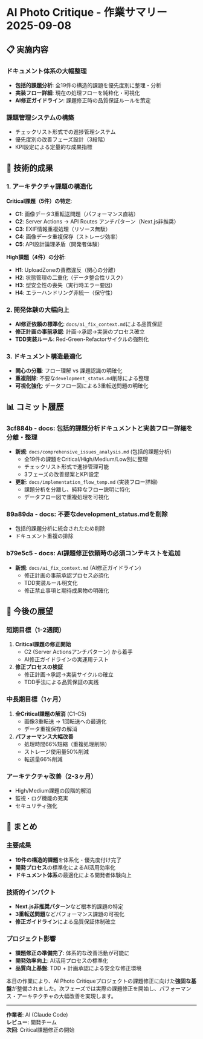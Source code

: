 # AI Photo Critique - 作業サマリー 2025-09-08

## 📋 実施内容

### **ドキュメント体系の大幅整理**

- **包括的課題分析**: 全19件の構造的課題を優先度別に整理・分析
- **実装フロー詳細**: 現在の処理フローを純粋化・可視化
- **AI修正ガイドライン**: 課題修正時の品質保証ルールを策定

### **課題管理システムの構築**

- チェックリスト形式での進捗管理システム
- 優先度別の改善フェーズ設計（3段階）
- KPI設定による定量的な成果指標

## 🎯 技術的成果

### **1. アーキテクチャ課題の構造化**

**Critical課題（5件）の特定**:

- **C1**: 画像データ3重転送問題（パフォーマンス直結）
- **C2**: Server Actions → API Routes アンチパターン（Next.js非推奨）
- **C3**: EXIF情報重複処理（リソース無駄）
- **C4**: 画像データ重複保存（ストレージ効率）
- **C5**: API設計論理矛盾（開発者体験）

**High課題（4件）の分析**:

- **H1**: UploadZoneの責務違反（関心の分離）
- **H2**: 状態管理の二重化（データ整合性リスク）
- **H3**: 型安全性の喪失（実行時エラー要因）
- **H4**: エラーハンドリング非統一（保守性）

### **2. 開発体験の大幅向上**

- **AI修正依頼の標準化**: `docs/ai_fix_context.md`による品質保証
- **修正計画の事前承認**: 計画→承認→実装のプロセス確立
- **TDD実装ルール**: Red-Green-Refactorサイクルの強制化

### **3. ドキュメント構造最適化**

- **関心の分離**: フロー理解 vs 課題認識の明確化
- **重複削除**: 不要な`development_status.md`削除による整理
- **可視化強化**: データフロー図による3重転送問題の明確化

## 📊 コミット履歴

### **3cf884b** - docs: 包括的課題分析ドキュメントと実装フロー詳細を分離・整理

- **新規**: `docs/comprehensive_issues_analysis.md` (包括的課題分析)
  - 全19件の課題をCritical/High/Medium/Low別に整理
  - チェックリスト形式で進捗管理可能
  - 3フェーズの改善提案とKPI設定
- **更新**: `docs/implementation_flow_temp.md` (実装フロー詳細)
  - 課題分析を分離し、純粋なフロー説明に特化
  - データフロー図で重複処理を可視化

### **89a89da** - docs: 不要なdevelopment_status.mdを削除

- 包括的課題分析に統合されたため削除
- ドキュメント重複の排除

### **b79e5c5** - docs: AI課題修正依頼時の必須コンテキストを追加

- **新規**: `docs/ai_fix_context.md` (AI修正ガイドライン)
  - 修正計画の事前承認プロセス必須化
  - TDD実装ルール明文化
  - 修正禁止事項と期待成果物の明確化

## 🚀 今後の展望

### **短期目標（1-2週間）**

1. **Critical課題の修正開始**
   - C2 (Server Actionsアンチパターン) から着手
   - AI修正ガイドラインの実運用テスト
2. **修正プロセスの検証**
   - 修正計画→承認→実装サイクルの確立
   - TDD手法による品質保証の実践

### **中長期目標（1ヶ月）**

1. **全Critical課題の解消** (C1-C5)
   - 画像3重転送 → 1回転送への最適化
   - データ重複保存の解消
2. **パフォーマンス大幅改善**
   - 処理時間66%短縮（重複処理削除）
   - ストレージ使用量50%削減
   - 転送量66%削減

### **アーキテクチャ改善（2-3ヶ月）**

- High/Medium課題の段階的解消
- 監視・ログ機能の充実
- セキュリティ強化

## 🎉 まとめ

### **主要成果**

- **19件の構造的課題**を体系化・優先度付け完了
- **開発プロセス**の標準化によるAI活用効率化
- **ドキュメント体系**の最適化による開発者体験向上

### **技術的インパクト**

- **Next.js非推奨パターン**など根本的課題の特定
- **3重転送問題**などパフォーマンス課題の可視化
- **修正ガイドライン**による品質保証体制確立

### **プロジェクト影響**

- **課題修正の準備完了**: 体系的な改善活動が可能に
- **開発効率向上**: AI活用プロセスの標準化
- **品質向上基盤**: TDD + 計画承認による安全な修正環境

本日の作業により、AI Photo Critiqueプロジェクトの課題修正に向けた**強固な基盤**が整備されました。次フェーズでは実際の課題修正を開始し、パフォーマンス・アーキテクチャの大幅改善を実現します。

---

**作業者**: AI (Claude Code)  
**レビュー**: 開発チーム  
**次回**: Critical課題修正の開始
